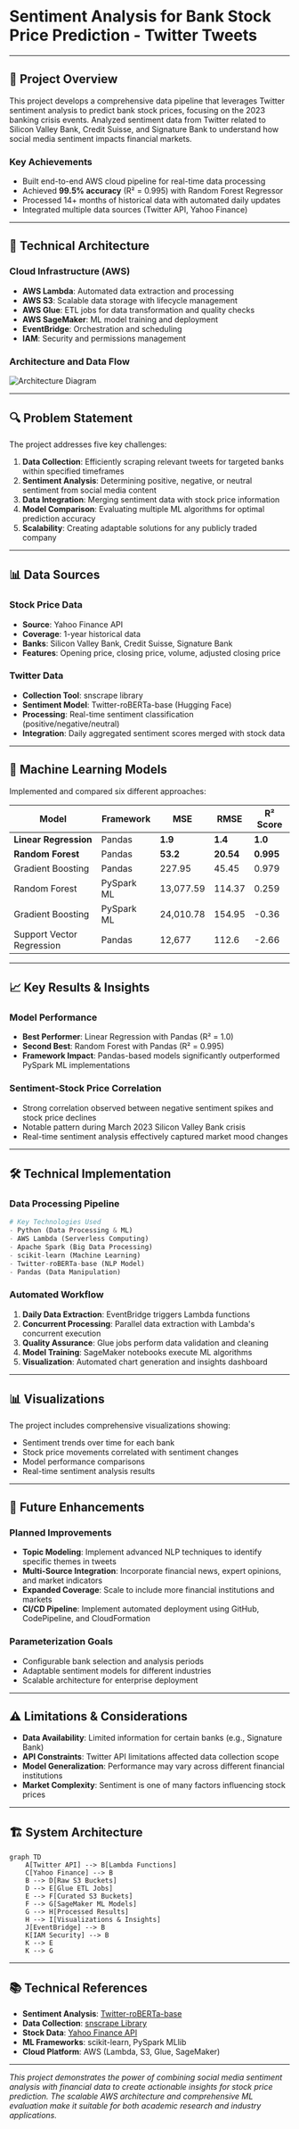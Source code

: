 # Sentiment Analysis for Bank Stock Price Prediction - Twitter Tweets


---

## 🎯 Project Overview

This project develops a comprehensive data pipeline that leverages Twitter sentiment analysis to predict bank stock prices, focusing on the 2023 banking crisis events. Analyzed sentiment data from Twitter related to Silicon Valley Bank, Credit Suisse, and Signature Bank to understand how social media sentiment impacts financial markets.

### Key Achievements
- Built end-to-end AWS cloud pipeline for real-time data processing
- Achieved **99.5% accuracy** (R² = 0.995) with Random Forest Regressor
- Processed 14+ months of historical data with automated daily updates
- Integrated multiple data sources (Twitter API, Yahoo Finance)

---

## 🚀 Technical Architecture

### Cloud Infrastructure (AWS)
- **AWS Lambda**: Automated data extraction and processing
- **AWS S3**: Scalable data storage with lifecycle management
- **AWS Glue**: ETL jobs for data transformation and quality checks
- **AWS SageMaker**: ML model training and deployment
- **EventBridge**: Orchestration and scheduling
- **IAM**: Security and permissions management

### Architecture and Data Flow
![Architecture Diagram](docs/arch_diag.png)

---

## 🔍 Problem Statement

The project addresses five key challenges:

1. **Data Collection**: Efficiently scraping relevant tweets for targeted banks within specified timeframes
2. **Sentiment Analysis**: Determining positive, negative, or neutral sentiment from social media content
3. **Data Integration**: Merging sentiment data with stock price information
4. **Model Comparison**: Evaluating multiple ML algorithms for optimal prediction accuracy
5. **Scalability**: Creating adaptable solutions for any publicly traded company

---

## 📊 Data Sources

### Stock Price Data
- **Source**: Yahoo Finance API
- **Coverage**: 1-year historical data
- **Banks**: Silicon Valley Bank, Credit Suisse, Signature Bank
- **Features**: Opening price, closing price, volume, adjusted closing price

### Twitter Data
- **Collection Tool**: snscrape library
- **Sentiment Model**: Twitter-roBERTa-base (Hugging Face)
- **Processing**: Real-time sentiment classification (positive/negative/neutral)
- **Integration**: Daily aggregated sentiment scores merged with stock data

---

## 🤖 Machine Learning Models

Implemented and compared six different approaches:

| Model | Framework | MSE | RMSE | R² Score |
|-------|-----------|-----|------|----------|
| **Linear Regression** | Pandas | **1.9** | **1.4** | **1.0** |
| **Random Forest** | Pandas | **53.2** | **20.54** | **0.995** |
| Gradient Boosting | Pandas | 227.95 | 45.45 | 0.979 |
| Random Forest | PySpark ML | 13,077.59 | 114.37 | 0.259 |
| Gradient Boosting | PySpark ML | 24,010.78 | 154.95 | -0.36 |
| Support Vector Regression | Pandas | 12,677 | 112.6 | -2.66 |

---

## 📈 Key Results & Insights

### Model Performance
- **Best Performer**: Linear Regression with Pandas (R² = 1.0)
- **Second Best**: Random Forest with Pandas (R² = 0.995)
- **Framework Impact**: Pandas-based models significantly outperformed PySpark ML implementations

### Sentiment-Stock Price Correlation
- Strong correlation observed between negative sentiment spikes and stock price declines
- Notable pattern during March 2023 Silicon Valley Bank crisis
- Real-time sentiment analysis effectively captured market mood changes

---

## 🛠️ Technical Implementation

### Data Processing Pipeline
```python
# Key Technologies Used
- Python (Data Processing & ML)
- AWS Lambda (Serverless Computing)
- Apache Spark (Big Data Processing)
- scikit-learn (Machine Learning)
- Twitter-roBERTa-base (NLP Model)
- Pandas (Data Manipulation)
```

### Automated Workflow
1. **Daily Data Extraction**: EventBridge triggers Lambda functions
2. **Concurrent Processing**: Parallel data extraction with Lambda's concurrent execution
3. **Quality Assurance**: Glue jobs perform data validation and cleaning
4. **Model Training**: SageMaker notebooks execute ML algorithms
5. **Visualization**: Automated chart generation and insights dashboard

---

## 📊 Visualizations

The project includes comprehensive visualizations showing:
- Sentiment trends over time for each bank
- Stock price movements correlated with sentiment changes
- Model performance comparisons
- Real-time sentiment analysis results

---

## 🔮 Future Enhancements

### Planned Improvements
- **Topic Modeling**: Implement advanced NLP techniques to identify specific themes in tweets
- **Multi-Source Integration**: Incorporate financial news, expert opinions, and market indicators
- **Expanded Coverage**: Scale to include more financial institutions and markets
- **CI/CD Pipeline**: Implement automated deployment using GitHub, CodePipeline, and CloudFormation

### Parameterization Goals
- Configurable bank selection and analysis periods
- Adaptable sentiment models for different industries
- Scalable architecture for enterprise deployment

---

## ⚠️ Limitations & Considerations

- **Data Availability**: Limited information for certain banks (e.g., Signature Bank)
- **API Constraints**: Twitter API limitations affected data collection scope
- **Model Generalization**: Performance may vary across different financial institutions
- **Market Complexity**: Sentiment is one of many factors influencing stock prices

---

## 🏗️ System Architecture

```mermaid
graph TD
    A[Twitter API] --> B[Lambda Functions]
    C[Yahoo Finance] --> B
    B --> D[Raw S3 Buckets]
    D --> E[Glue ETL Jobs]
    E --> F[Curated S3 Buckets]
    F --> G[SageMaker ML Models]
    G --> H[Processed Results]
    H --> I[Visualizations & Insights]
    J[EventBridge] --> B
    K[IAM Security] --> B
    K --> E
    K --> G
```

---

## 📚 Technical References

- **Sentiment Analysis**: [Twitter-roBERTa-base](https://huggingface.co/cardiffnlp/twitter-roberta-base)
- **Data Collection**: [snscrape Library](https://github.com/JustAnotherArchivist/snscrape)
- **Stock Data**: [Yahoo Finance API](https://finance.yahoo.com/)
- **ML Frameworks**: scikit-learn, PySpark MLlib
- **Cloud Platform**: AWS (Lambda, S3, Glue, SageMaker)


---

*This project demonstrates the power of combining social media sentiment analysis with financial data to create actionable insights for stock price prediction. The scalable AWS architecture and comprehensive ML evaluation make it suitable for both academic research and industry applications.*